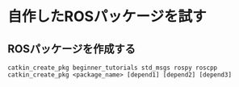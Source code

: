 # 自作したROSパッケージを試す

## ROSパッケージを作成する

```
catkin_create_pkg beginner_tutorials std_msgs rospy roscpp
catkin_create_pkg <package_name> [depend1] [depend2] [depend3]
```